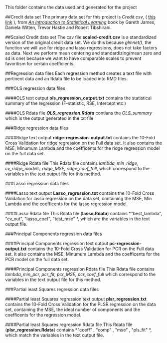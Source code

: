 This folder contains the data used and generated for the project

##Credit data set
The primary data set for this project is *Credit.csv*, ( [this link](http://www-bcf.usc.edu/~gareth/ISL/Credit.csv) ), from [*An Introduction to Statistical Learning*](http://www-bcf.usc.edu/~gareth/ISL/data.html) book by Gareth James, Daniela Witten, Trevor Hastie and Robert Tibshirani.

##Scaled Credit data set
The csv file **scaled-credit.csv** is a standardized version of the original credit data set. We do this because *glmnet()*, the function we will use for ridge and lasso regressions, does not take factors as data. Next we perform mean centering and standardizing(mean zero and sd is one) because we want to have comparable scales to prevent favoritism for certain coefficients.

##Regression data files
Each regression method creates a text file with pertinent data and an Rdata file to be loaded into RMD files.

###OLS regression data files

####OLS text output
**ols_regression_output.txt** contains the statistical summary of the regression (F-statistic, RSE, Intercept etc.) 

####OLS Rdata file
***OLS_regression.Rdata*** contians the *OLS_summary* which is the output generated in the txt file

###Ridge regression data files

####Ridge text output
**ridge-regression-output.txt** contains the 10-Fold Cross Validation for ridge regression on the Full data set. It also contains the MSE, Minumum Lambda and the coefficents for the ridge regression model on the full data set.

####Ridge Rdata file
This Rdata file contains *lambda_min_ridge, cv_ridge_models, ridge_MSE, ridge_coef_full*, which correspond to the variables in the text output file for this method.

###Lasso regression data files

####Lasso text output
**Lasso_regression.txt** contains the 10-Fold Cross Validation for lasso regression on the data set, containing the MSE, Min Lambda and the coefficents for the lasso regression model.

####Lasso Rdata file
This Rdata file (**lasso.Rdata**) contains *"best_lambda", "cv_out", "lasso_coef", "test_mse" *, which are the variables in the text output file.

###Principal Components regression data files

####Principal Components regression text output
**pc-regression-output.txt** contains the 10-Fold Cross Validation for PCR on the Full data set. It also contains the MSE, Minumum Lambda and the coefficents for the PCR model on the full data set.

####Principal Components regression Rdata file
This Rdata file contains *lambda_min_pcr, pcr_fit, pcr_MSE, pcr_coef_full* which correspond to the variables in the text output file for this method.


###Partial least Squares regression data files

####Partial least Squares regression text output
**plsr_regression.txt** contains the 10-Fold Cross Validation for the PLSR regression on the data set, containing the MSE, the ideal number of components and the coefficents for the regression model.

####Partial least Squares regression Rdata file
This Rdata file (**plsr_regression.Rdata**) contains *"coeff" , "comp" , "mse" , "pls_fit" *, which match the variables in the text output file.

